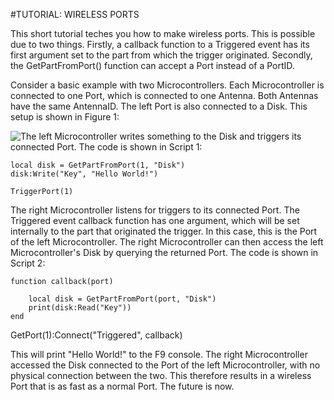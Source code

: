 #TUTORIAL: WIRELESS PORTS

This short tutorial teches you how to make wireless ports. This is possible due to two things. Firstly, a callback function to a Triggered event has its first argument set to the part from which the trigger originated. Secondly, the GetPartFromPort() function can accept a Port instead of a PortID.

Consider a basic example with two Microcontrollers. Each Microcontroller is connected to one Port, which is connected to one Antenna. Both Antennas have the same AntennaID. The left Port is also connected to a Disk. This setup is shown in Figure 1:

![The left Microcontroller writes something to the Disk and triggers its connected Port. The code is shown in Script 1:](https://i.imgur.com/EwzV1z3.png)

```
local disk = GetPartFromPort(1, "Disk")
disk:Write("Key", "Hello World!")

TriggerPort(1)
```

The right Microcontroller listens for triggers to its connected Port. The Triggered event callback function has one argument, which will be set internally to the part that originated the trigger. In this case, this is the Port of the left Microcontroller. The right Microcontroller can then access the left Microcontroller's Disk by querying the returned Port. The code is shown in Script 2:

```
function callback(port)
    
    local disk = GetPartFromPort(port, "Disk")
    print(disk:Read("Key"))
end
```

GetPort(1):Connect("Triggered", callback)

This will print "Hello World!" to the F9 console. The right Microcontroller accessed the Disk connected to the Port of the left Microcontroller, with no physical connection between the two. This therefore results in a wireless Port that is as fast as a normal Port. The future is now.